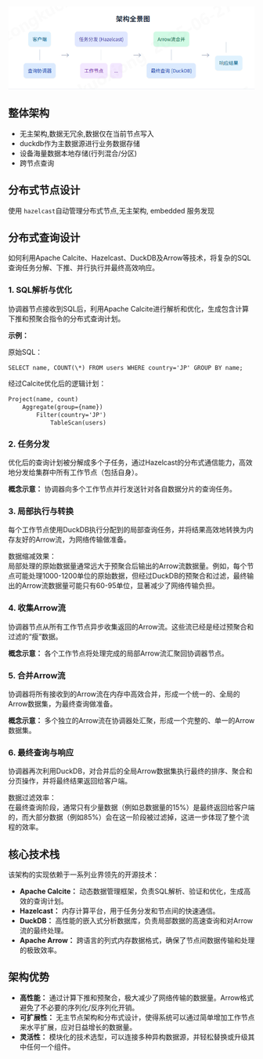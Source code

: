 ![img.png](.images/dfsfsldf.png)

## 整体架构

- 无主架构,数据无冗余,数据仅在当前节点写入
- duckdb作为主数据源进行业务数据存储
- 设备海量数据本地存储(行列混合/分区)
- 跨节点查询

## 分布式节点设计

使用 `hazelcast`自动管理分布式节点,无主架构, embedded 服务发现

## 分布式查询设计

如何利用Apache Calcite、Hazelcast、DuckDB及Arrow等技术，将复杂的SQL查询任务分解、下推、并行执行并最终高效响应。

### **1\. SQL解析与优化**

协调器节点接收到SQL后，利用Apache Calcite进行解析和优化，生成包含计算下推和预聚合指令的分布式查询计划。

**示例：**

原始SQL：

```
SELECT name, COUNT(\*) FROM users WHERE country='JP' GROUP BY name;
```

经过Calcite优化后的逻辑计划：

```
Project(name, count)  
    Aggregate(group={name})  
        Filter(country='JP')  
            TableScan(users)
```

### **2\. 任务分发**

优化后的查询计划被分解成多个子任务，通过Hazelcast的分布式通信能力，高效地分发给集群中所有工作节点（包括自身）。

**概念示意：** 协调器向多个工作节点并行发送针对各自数据分片的查询任务。

### **3\. 局部执行与转换**

每个工作节点使用DuckDB执行分配到的局部查询任务，并将结果高效地转换为内存友好的Arrow流，为网络传输做准备。

数据缩减效果：  
局部处理的原始数据量通常远大于预聚合后输出的Arrow流数据量。例如，每个节点可能处理1000-1200单位的原始数据，但经过DuckDB的预聚合和过滤，最终输出的Arrow流数据量可能只有60-95单位，显著减少了网络传输负担。

### **4\. 收集Arrow流**

协调器节点从所有工作节点异步收集返回的Arrow流。这些流已经是经过预聚合和过滤的“瘦”数据。

**概念示意：** 各个工作节点将处理完成的局部Arrow流汇聚回协调器节点。

### **5\. 合并Arrow流**

协调器将所有接收到的Arrow流在内存中高效合并，形成一个统一的、全局的Arrow数据集，为最终查询做准备。

**概念示意：** 多个独立的Arrow流在协调器处汇聚，形成一个完整的、单一的Arrow数据集。

### **6\. 最终查询与响应**

协调器再次利用DuckDB，对合并后的全局Arrow数据集执行最终的排序、聚合和分页操作，并将最终结果返回给客户端。

数据过滤效率：  
在最终查询阶段，通常只有少量数据（例如总数据量的15%）是最终返回给客户端的，而大部分数据（例如85%）会在这一阶段被过滤掉，这进一步体现了整个流程的效率。

## **核心技术栈**

该架构的实现依赖于一系列业界领先的开源技术：

* **Apache Calcite：** 动态数据管理框架，负责SQL解析、验证和优化，生成高效的查询计划。
* **Hazelcast：** 内存计算平台，用于任务分发和节点间的快速通信。
* **DuckDB：** 高性能的嵌入式分析数据库，负责局部数据的高速查询和对Arrow流的最终处理。
* **Apache Arrow：** 跨语言的列式内存数据格式，确保了节点间数据传输和处理的极致效率。

## **架构优势**

* **高性能：** 通过计算下推和预聚合，极大减少了网络传输的数据量。Arrow格式避免了不必要的序列化/反序列化开销。
* **可扩展性：** 无主节点架构和分布式设计，使得系统可以通过简单增加工作节点来水平扩展，应对日益增长的数据量。
* **灵活性：** 模块化的技术选型，可以连接多种异构数据源，并轻松替换或升级其中任何一个组件。